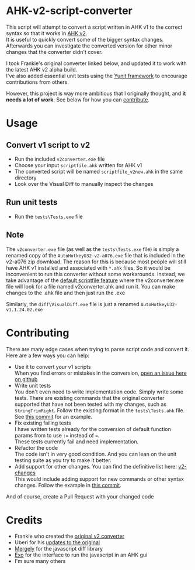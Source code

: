 # AHK-v2-script-converter
This script will attempt to convert a script written in AHK v1 to the correct syntax so that it works in [AHK v2](https://autohotkey.com/v2/).  
It is useful to quickly convert some of the bigger syntax changes. Afterwards you can investigate the converted version for other minor changes that the converter didn't cover.

I took Frankie's original converter linked below, and updated it to work with the latest AHK v2 alpha build.  
I've also added essential unit tests using the [Yunit framework](https://github.com/Uberi/Yunit) to encourage contributions from others.

However, this project is way more ambitious that I originally thought, and __it needs a lot of work__. See below for how you can [contribute](#contributing).

# Usage
## Convert v1 script to v2
- Run the included `v2converter.exe` file
- Choose your input `scriptfile.ahk` written for AHK v1
- The converted script will be named `scriptfile_v2new.ahk` in the same directory
- Look over the Visual Diff to manually inspect the changes

## Run unit tests
- Run the `tests\Tests.exe` file

## Note
The `v2converter.exe` file (as well as the `tests\Tests.exe` file) is simply a renamed copy of the `AutoHotkeyU32-v2-a076.exe` file that is included in the v2-a076 zip download. The reason for this is because most people will still have AHK v1 installed and associated with `*.ahk` files. So it would be inconvenient to run this converter without some workarounds. Instead, we take advantage of the [default scriptfile feature](https://lexikos.github.io/v2/docs/Scripts.htm#defaultfile) where the v2converter.exe file will look for a file named v2converter.ahk and run it. You can make changes to the .ahk file and then just run the .exe  

Similarly, the `diff\VisualDiff.exe` file is just a renamed `AutoHotkeyU32-v1.1.24.02.exe`

# Contributing
There are many edge cases when trying to parse script code and convert it. Here are a few ways you can help:
- Use it to convert your v1 scripts  
  When you find errors or mistakes in the conversion, [open an issue here on github]()
- Write unit tests  
  You don't even need to write implementation code. Simply write some tests. There are existing commands that the original converter supported that have not been tested with my changes, such as `StringTrimRight`. Follow the existing format in the `tests\Tests.ahk` file. See [this commit](https://github.com/mmikeww/AHK-v2-script-converter/commit/1e32043455abbd2f1e42c51c126d7c4f20a6be88) for an example.
- Fix existing failing tests  
  I have written tests already for the conversion of default function params from to use `:=` instead of `=`.  
  These tests currently fail and need implementation.  
- Refactor the code  
  The code isn't in very good condition. And you can lean on the unit testing suite as you try to make it better.
- Add support for other changes. You can find the definitive list here: [v2-changes](https://autohotkey.com/v2/v2-changes.htm)  
  This would include adding support for new commands or other syntax changes. Follow the example in [this commit](https://github.com/mmikeww/AHK-v2-script-converter/commit/6f9fce882a846b15776431a4b27cac9a2aba30d3).

And of course, create a Pull Request with your changed code

# Credits
- Frankie who created the [original v2 converter](https://autohotkey.com/board/topic/65333-v2-script-converter/)
- Uberi for his [updates to the original](https://autohotkey.com/board/topic/65333-v2-script-converter/?p=419671)
- [Mergely](https://github.com/wickedest/Mergely) for the javascript diff library
- [Exo](https://autohotkey.com/boards/viewtopic.php?t=5714) for the interface to run the javascript in an AHK gui
- I'm sure many others
